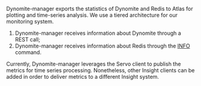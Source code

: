 Dynomite-manager exports the statistics of Dynomite and Redis to Atlas for plotting and time-series analysis. We use a tiered architecture for our monitoring system. 

1. Dynomite-manager receives information about Dynomite through a REST call;
1. Dynomite-manager receives information about Redis through the [INFO](http://redis.io/commands/INFO) command.

Currently, Dynomite-manager leverages the Servo client to publish the metrics for time series processing. Nonetheless, other Insight clients can be added in order to deliver metrics to a different Insight system. 